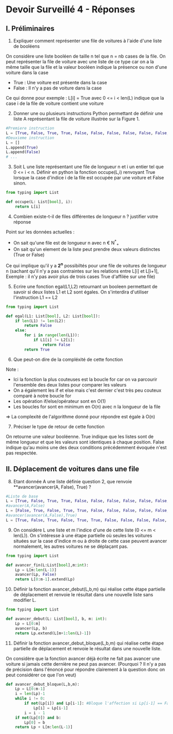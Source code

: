 # Devoir Surveillé 4 - Réponses

## I. Préliminaires

1. Expliquer comment représenter une file de voitures à l'aide d'une liste de booléens

On considère une liste booléen de taille n tel que n = nb cases de la file. On peut représenter la file de voiture avec
une liste de ce type car on a la même taille que la file et la valeur booléen indique la présence ou non d'une voiture
dans la case
- True : Une voiture est présente dans la case 
- False : Il n'y a pas de voiture dans la case<br/>

Ce qui donne pour exemple : L[i] = True avec 0 <= i < len(L) indique que la case i de la file de voiture contient une
voiture

2. Donner une ou plusieurs instructions Python permettant de définir une liste A représentant la file de voiture 
illustrée sur la Figure 1.

```python
#Premiere instruction
L = [True, False, True, True, False, False, False, False, False, False, True]
#Deuxieme instruction
L = []
L.append(True)
L.append(False)
# ...
```

3. Soit L une liste représentant une file de longueur n et i un entier tel que 0 <= i < n. Définir en python la fonction
occupe(L,i) renvoyant True lorsque la case d'indice i de la file est occupée par une voiture et False sinon.

```python
from typing import List

def occupe(L: List[bool], i):
    return L[i]
```

4. Combien existe-t-il de files différentes de longueur n ? justifier votre réponse

Point sur les données actuelles :
- On sait qu'une file est de longueur n avec n € N<sup>*</sup><sub>+</sub>
- On sait qu'un element de la liste peut prendre deux valeurs distinctes (True or False)

Ce qui implique qu'il y a **2<sup>n</sup>** possibiltés pour une file de voitures de longueur n (sachant qu'il n'y a pas
contraintes sur les relations entre L[i] et L[i+1], Exemple : il n'y pas avoir plus de trois cases True d'affilée sur 
une file)

5. Ecrire une fonction egal(L1,L2) retournant un booleen permettant de savoir si deux listes L1 et L2 sont égales. 
On s'interdira d'utiliser l'instruction L1 == L2

```python
from typing import List

def egal(L1: List[bool], L2: List[bool]):
    if len(L1) != len(L2):
        return False
    else:
        for i in range(len(L1)):
            if L1[i] != L2[i]:
                return False
        return True
```

6. Que peut-on dire de la compléxité de cette fonction

Note :
- Ici la fonction la plus couteuses est la boucle for car on va parcourir l'ensemble des deux listes pour comparer les 
valeurs
- On a également les if et else mais c'est dernier c'est très peu couteux comparé à notre boucle for
- Les opération if/else/opérateur sont en O(1)
- Les boucles for sont en minimum en O(n) avec n la longueur de la file

=> La complexité de l'algorithme donné pour répondre est égale à O(n)

7. Préciser le type de retour de cette fonction

On retourne une valeur booléenne. True indique que les listes sont de même longueur et que les valeurs sont identiques à
chaque position. False indique qu'au moins une des deux conditions précédemment évoquée n'est pas respectée.

## II. Déplacement de voitures dans une file

8. Etant donnée A une liste définie question 2, que renvoie **avancer(avancer(A, False), True) ?

```python
#Liste de base
L = [True, False, True, True, False, False, False, False, False, False, True]
#avancer(A,False)
L = [False, True, False, True, True, False, False, False, False, False, False]
#avancer(avancer(A,False),True)
L = [True, False, True, False, True, True, False, False, False, False, False]
```

9. On considère L une liste et m l'indice d'une de cette liste (0 <= m < len(L)). On s'intéresse à une étape partielle 
où seules les voitures situées sur la case d'indice m ou à droite de cette case peuvent avancer normalement, les 
autres voitures ne se déplaçant pas.

```python
from typing import List

def avancer_fin(L:List[bool],m:int):
    Lp = L[m:len(L-1)]
    avancer(Lp, False)
    return L[0:m-1].extend(Lp)
```

10. Définir la fonction avancer_debut(L,b,m) qui réalise cette étape partielle de déplacement et renvoie le résultat 
dans une nouvelle liste sans modifier L.

```python
from typing import List

def avancer_debut(L: List[bool], b, m: int):
    Lp = L[0:m]
    avancer(Lp, b)
    return Lp.extend(L[m+1:len(L)-1])
```

11. Définir la fonction avancer_debut_bloque(L,b,m) qui réalise cette étape partielle de déplacement et renvoie le 
résultat dans une nouvelle liste.

On considère que la fonction avancer déjà écrite ne fait pas avancer une voiture si jamais cette dernière ne peut pas 
avancer. (Pourquoi ? Il n'y a pas de précision dans l'énoncé pour répondre clairement à la question donc on peut
considérer ce que l'on veut)

```python
def avancer_debut_bloque(L,b,m):
    Lp = L[0:m-1]
    i = len(Lp)-1
    while i != 0:
        if not(Lp[i]) and Lp[i-1]: #Bloque l'affection si Lp[i-1] == False mais est-ce plus optimisé ?
            Lp[i] = Lp[i-1]
        i = i - 1
    if not(Lp[0]) and b:
        Lp[0] = b
    return Lp + L[m:len(L-1)]
```